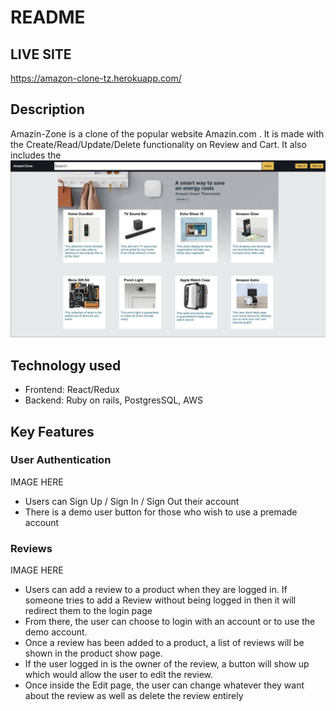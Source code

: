 # README


## LIVE SITE
https://amazon-clone-tz.herokuapp.com/



## Description
 Amazin-Zone is a clone of the popular website Amazin.com . It is made with the Create/Read/Update/Delete functionality on Review and Cart. It also includes the 
 ![](app/assets/images/readMe_images/index.png)
 
## Technology used

* Frontend: React/Redux
* Backend: Ruby on rails, PostgresSQL, AWS

## Key Features

### User Authentication
  
   IMAGE HERE
  
  * Users can Sign Up / Sign In / Sign Out their account
  * There is a demo user button for those who wish to use a premade account
  

### Reviews
  IMAGE HERE
  
  * Users can add a review to a product when they are logged in. If someone tries to add a Review without being logged in then it will redirect them to the login page
  * From there, the user can choose to login with an account or to use the demo account. 
  * Once a review has been added to a product, a list of reviews will be shown in the product show page. 
  * If the user logged in is the owner of the review, a button will show up which would allow the user to edit the review.
  * Once inside the Edit page, the user can change whatever they want about the review as well as delete the review entirely



